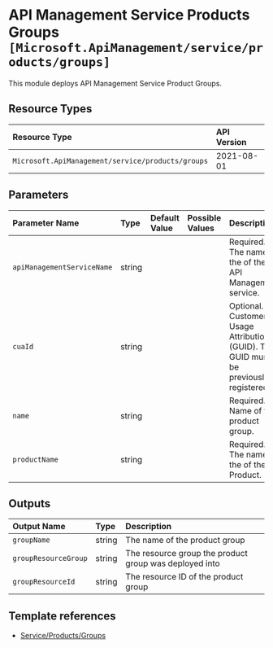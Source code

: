 # API Management Service Products Groups `[Microsoft.ApiManagement/service/products/groups]`

This module deploys API Management Service Product Groups.

## Resource Types

| Resource Type | API Version |
| :-- | :-- |
| `Microsoft.ApiManagement/service/products/groups` | 2021-08-01 |

## Parameters

| Parameter Name | Type | Default Value | Possible Values | Description |
| :-- | :-- | :-- | :-- | :-- |
| `apiManagementServiceName` | string |  |  | Required. The name of the of the API Management service. |
| `cuaId` | string |  |  | Optional. Customer Usage Attribution ID (GUID). This GUID must be previously registered |
| `name` | string |  |  | Required. Name of the product group. |
| `productName` | string |  |  | Required. The name of the of the Product. |

## Outputs

| Output Name | Type | Description |
| :-- | :-- | :-- |
| `groupName` | string | The name of the product group |
| `groupResourceGroup` | string | The resource group the product group was deployed into |
| `groupResourceId` | string | The resource ID of the product group |

## Template references

- [Service/Products/Groups](https://docs.microsoft.com/en-us/azure/templates/Microsoft.ApiManagement/2021-08-01/service/products/groups)
